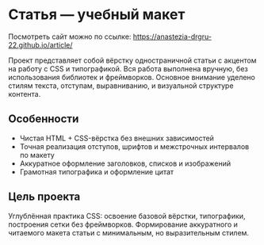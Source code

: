 # Статья — учебный макет

Посмотреть сайт можно по ссылке: https://anastezia-drgru-22.github.io/article/

Проект представляет собой вёрстку одностраничной статьи с акцентом на работу с CSS и типографикой. Вся работа выполнена вручную, без использования библиотек и фреймворков. Основное внимание уделено стилям текста, отступам, выравниванию, и визуальной структуре контента.

## Особенности

- Чистая HTML + CSS-вёрстка без внешних зависимостей
- Точная реализация отступов, шрифтов и межстрочных интервалов по макету
- Аккуратное оформление заголовков, списков и изображений
- Грамотная типографика и оформление цитат

## Цель проекта

Углублённая практика CSS: освоение базовой вёрстки, типографики, построения сетки без фреймворков. Формирование аккуратного и читаемого макета статьи с минимальным, но выразительным стилем.
